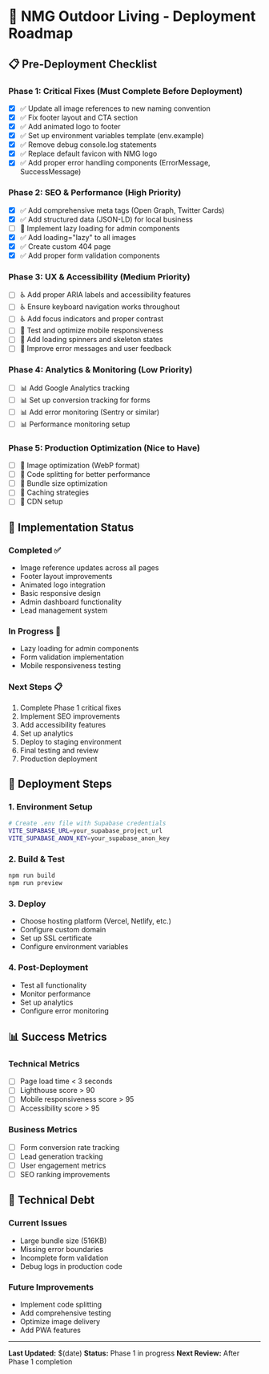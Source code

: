 # 🚀 NMG Outdoor Living - Deployment Roadmap

## 📋 Pre-Deployment Checklist

### Phase 1: Critical Fixes (Must Complete Before Deployment)
- [x] ✅ Update all image references to new naming convention
- [x] ✅ Fix footer layout and CTA section
- [x] ✅ Add animated logo to footer
- [x] ✅ Set up environment variables template (env.example)
- [x] ✅ Remove debug console.log statements
- [x] ✅ Replace default favicon with NMG logo
- [x] ✅ Add proper error handling components (ErrorMessage, SuccessMessage)

### Phase 2: SEO & Performance (High Priority)
- [x] ✅ Add comprehensive meta tags (Open Graph, Twitter Cards)
- [x] ✅ Add structured data (JSON-LD) for local business
- [ ] 📱 Implement lazy loading for admin components
- [x] ✅ Add loading="lazy" to all images
- [x] ✅ Create custom 404 page
- [x] ✅ Add proper form validation components

### Phase 3: UX & Accessibility (Medium Priority)
- [ ] ♿ Add proper ARIA labels and accessibility features
- [ ] ♿ Ensure keyboard navigation works throughout
- [ ] ♿ Add focus indicators and proper contrast
- [ ] 📱 Test and optimize mobile responsiveness
- [ ] 📱 Add loading spinners and skeleton states
- [ ] 📱 Improve error messages and user feedback

### Phase 4: Analytics & Monitoring (Low Priority)
- [ ] 📊 Add Google Analytics tracking
- [ ] 📊 Set up conversion tracking for forms
- [ ] 📊 Add error monitoring (Sentry or similar)
- [ ] 📊 Performance monitoring setup

### Phase 5: Production Optimization (Nice to Have)
- [ ] 🚀 Image optimization (WebP format)
- [ ] 🚀 Code splitting for better performance
- [ ] 🚀 Bundle size optimization
- [ ] 🚀 Caching strategies
- [ ] 🚀 CDN setup

## 🎯 Implementation Status

### Completed ✅
- Image reference updates across all pages
- Footer layout improvements
- Animated logo integration
- Basic responsive design
- Admin dashboard functionality
- Lead management system

### In Progress 🔧
- Lazy loading for admin components
- Form validation implementation
- Mobile responsiveness testing

### Next Steps 📋
1. Complete Phase 1 critical fixes
2. Implement SEO improvements
3. Add accessibility features
4. Set up analytics
5. Deploy to staging environment
6. Final testing and review
7. Production deployment

## 🚀 Deployment Steps

### 1. Environment Setup
```bash
# Create .env file with Supabase credentials
VITE_SUPABASE_URL=your_supabase_project_url
VITE_SUPABASE_ANON_KEY=your_supabase_anon_key
```

### 2. Build & Test
```bash
npm run build
npm run preview
```

### 3. Deploy
- Choose hosting platform (Vercel, Netlify, etc.)
- Configure custom domain
- Set up SSL certificate
- Configure environment variables

### 4. Post-Deployment
- Test all functionality
- Monitor performance
- Set up analytics
- Configure error monitoring

## 📊 Success Metrics

### Technical Metrics
- [ ] Page load time < 3 seconds
- [ ] Lighthouse score > 90
- [ ] Mobile responsiveness score > 95
- [ ] Accessibility score > 95

### Business Metrics
- [ ] Form conversion rate tracking
- [ ] Lead generation tracking
- [ ] User engagement metrics
- [ ] SEO ranking improvements

## 🔧 Technical Debt

### Current Issues
- Large bundle size (516KB)
- Missing error boundaries
- Incomplete form validation
- Debug logs in production code

### Future Improvements
- Implement code splitting
- Add comprehensive testing
- Optimize image delivery
- Add PWA features

---

**Last Updated:** $(date)
**Status:** Phase 1 in progress
**Next Review:** After Phase 1 completion 